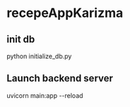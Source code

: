 # recepeAppKarizma
## init db
python initialize_db.py

## Launch backend server
uvicorn main:app --reload
